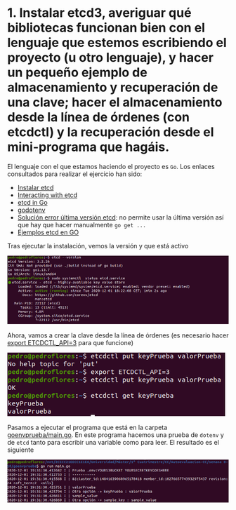 # 1. Instalar etcd3, averiguar qué bibliotecas funcionan bien con el lenguaje que estemos escribiendo el proyecto (u otro lenguaje), y hacer un pequeño ejemplo de almacenamiento y recuperación de una clave; hacer el almacenamiento desde la línea de órdenes (con etcdctl) y la recuperación desde el mini-programa que hagáis.

El lenguaje con el que estamos haciendo el proyecto es `Go`. Los enlaces consultados para realizar el ejercicio han sido:

* [Instalar etcd](https://tecrobust.com/how-to-install-etcd-on-ubuntu-20-04-lts/)
* [Interacting with etcd](https://etcd.io/docs/v3.4.0/dev-guide/interacting_v3/)
* [etcd in Go](https://github.com/etcd-io/etcd/tree/master/client/v3)
* [godotenv](https://github.com/joho/godotenv)
* [Solución error última versión etcd](https://github.com/etcd-io/etcd/issues/12484): no permite usar la última versión así que hay que hacer manualmente `go get ...`
* [Ejemplos etcd en GO](https://pkg.go.dev/go.etcd.io/etcd/clientv3)
  
Tras ejecutar la instalación, vemos la versión y que está activo

![](./imgs/1.1.png)

Ahora, vamos a crear la clave desde la línea de órdenes (es necesario hacer [export ETCDCTL_API=3](https://github.com/etcd-io/etcd/issues/6897) para que funcione)

![](./imgs/1.2.png)

Pasamos a ejecutar el programa que está en la carpeta [goenvprueba/main.go](./goenvprueba/main.go). En este programa hacemos una prueba de `dotenv` y de `etcd` tanto para escribir una variable como para leer. El resultado es el siguiente

![](./imgs/1.3.png)



